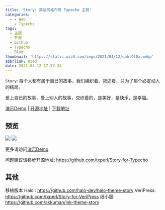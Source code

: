 ```yaml
---
title: 'Story: 简洁网格布局 Typecho 主题'
categories:
  - - Web
    - Typecho
tags:
  - 主题
  - 开源
  - Github
  - Typecho
  - Blog
thumbnail: 'https://static.uzz5.com/imgs/2021/04/12/qahtOlDx.webp'
abbrlink: 83ed
date: 2021-04-12 17:57:33
---
```


`Story`: 每个人都有属于自已的故事，我们编织着、叙述着，只为了那个必定动人的结局。

爱上自已的故事，爱上别人的故事，交织着的，是美好，是快乐，是幸福。

<!-- more -->

[演示Demo](https://yumoe.com/) | [开源地址](https://github.com/txperl/Story-for-Typecho) | [下载地址](https://github.com/txperl/Story-for-Typecho/releases) 

## 预览

![](https://static.uzz5.com/imgs/2021/04/12/t2xcYFoG.webp)
![](https://static.uzz5.com/imgs/2021/04/12/O7HEz8Xl.webp)

更多请访问[演示Demo](https://yumoe.com/)

问题建议请移步开源地址: https://github.com/txperl/Story-for-Typecho

## 其他 

移植版本
Halo : https://github.com/halo-dev/halo-theme-story
VeriPress: https://github.com/txperl/Story-for-VeriPress
纸小墨: https://github.com/akkuman/ink-theme-story
